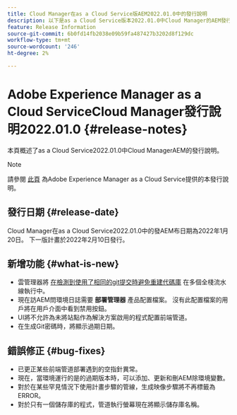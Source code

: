 ```yaml
---
title: Cloud Manager在as a Cloud Service版AEM2022.01.0中的發行說明
description: 以下是as a Cloud Service版本2022.01.0中Cloud Manager的AEM發行說明。
feature: Release Information
source-git-commit: 6b0fd14fb2038e09b59fa487427b3202d8f129dc
workflow-type: tm+mt
source-wordcount: '246'
ht-degree: 2%

---
```



# Adobe Experience Manager as a Cloud ServiceCloud Manager發行說明2022.01.0 {#release-notes}

本頁概述了as a Cloud Service2022.01.0中Cloud ManagerAEM的發行說明。

>[!NOTE]
>
>請參閱 [此頁](/help/release-notes/release-notes-cloud/release-notes-current.md) 為Adobe Experience Manager as a Cloud Service提供的本發行說明。

## 發行日期 {#release-date}

Cloud Manager在as a Cloud Service2022.01.0中的發AEM布日期為2022年1月20日。 下一版計畫於2022年2月10日發行。

## 新增功能 {#what-is-new}

* 雲管理器將 [在檢測到使用了相同的git提交時避免重建代碼庫](/help/implementing/cloud-manager/getting-access-to-aem-in-cloud/setting-up-project.md#build-artifact-reuse) 在多個全棧流水線執行中。
* 現在訪AEM問環境日誌需要 **部署管理器** 產品配置檔案。 沒有此配置檔案的用戶將在用戶介面中看到禁用按鈕。
* UI將不允許為未將站點作為解決方案啟用的程式配置前端管道。
* 在生成Git密碼時，將顯示過期日期。

## 錯誤修正 {#bug-fixes}

* 已更正某些前端管道部署遇到的空指針異常。
* 現在，當環境運行的是的過期版本時，可以添加、更新和刪AEM除環境變數。
* 對於在某些罕見情況下使用計畫步驟的管線，生成映像步驟將不再標籤為ERROR。
* 對於只有一個儲存庫的程式，管道執行螢幕現在將顯示儲存庫名稱。
